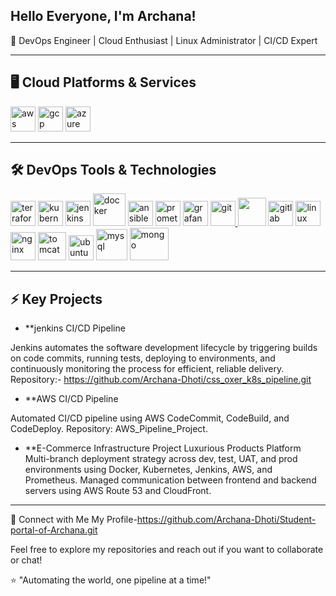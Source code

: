 ## Hello Everyone, I'm Archana!

🚀 DevOps Engineer | Cloud Enthusiast | Linux Administrator | CI/CD Expert

***
## 🖥️ Cloud Platforms & Services

<p align="left"> <a href="https://github.com/Archana-Dhoti/AWS_Pipeline_Project.git" target="_blank"> <img src="https://www.vectorlogo.zone/logos/amazon_aws/amazon_aws-icon.svg" alt="aws" width="40" height="40"/></a> <a href="https://cloud.google.com/" target="_blank"> <img src="https://www.vectorlogo.zone/logos/google_cloud/google_cloud-icon.svg" alt="gcp" width="40" height="40"/></a> <a href="https://azure.microsoft.com/" target="_blank"> <img src="https://www.vectorlogo.zone/logos/microsoft_azure/microsoft_azure-icon.svg" alt="azure" width="40" height="40"/></a> </p>

***
## 🛠️ DevOps Tools & Technologies

<a href="https://github.com/Archana-Dhoti/Terraform.git" target="_blank"> <img src="https://www.vectorlogo.zone/logos/terraformio/terraformio-icon.svg" alt="terraform" width="40" height="40"/></a> <a href="https://github.com/Archana-Dhoti/K8s_3Teir_StudentApp_Project.git" target="_blank"> <img src="https://www.vectorlogo.zone/logos/kubernetes/kubernetes-icon.svg" alt="kubernetes" width="40" height="40"/></a> <a href="https://github.com/Archana-Dhoti/Jenkins.git" target="_blank"> <img src="https://www.vectorlogo.zone/logos/jenkins/jenkins-icon.svg" alt="jenkins" width="40" height="40"/></a> <a href="https://github.com/Archana-Dhoti/Docker.git" target="_blank"> <img src="https://www.vectorlogo.zone/logos/docker/docker-icon.svg" alt="docker" width="52" height="52"/></a> <a href="https://github.com/Archana-Dhoti/Ansible.git" target="_blank"> <img src="https://www.vectorlogo.zone/logos/ansible/ansible-icon.svg" alt="ansible" width="40" height="40"/></a> <a href="https://github.com/Archana-Dhoti/Prometheus-Grafana.git" target="_blank"> <img src="https://www.vectorlogo.zone/logos/prometheusio/prometheusio-icon.svg" alt="prometheus" width="40" height="40"/></a> <a href="https://github.com/Archana-Dhoti/Prometheus-Grafana.git" target="_blank"> <img src="https://www.vectorlogo.zone/logos/grafana/grafana-icon.svg" alt="grafana" width="40" height="40"/></a> <a href="https://git-scm.com/" target="_blank"> <img src="https://www.vectorlogo.zone/logos/git-scm/git-scm-icon.svg" alt="git" width="40" height="40"/> </a> <a href="https://github.com/Archana-Dhoti/Docker.git/" target="_blank"> <img src="https://www.vectorlogo.zone/logos/github/github-icon.svg" width="45" height="45"/></a> <a href="https://github.com/Archana-Dhoti/GitLab_CI-Cd_Project.git" target="_blank"> <img src="https://www.vectorlogo.zone/logos/gitlab/gitlab-icon.svg" alt="gitlab" width="40" height="40"/></a> <a href="https://www.linux.org/" target="_blank"> <img src="https://www.vectorlogo.zone/logos/linux/linux-icon.svg" alt="linux" width="40" height="40"/> </a> <a href="https://nginx.org/en/" target="_blank"> <img src="https://www.vectorlogo.zone/logos/nginx/nginx-icon.svg" alt="nginx" width="40" height="45"/></a> <a href="https://tomcat.apache.org/" target="_blank"> <img src="https://www.vectorlogo.zone/logos/apache_tomcat/apache_tomcat-icon.svg" alt="tomcat" width="45" height="45"/></a> <a href="https://ubuntu.com/" target="_blank"> <img src="https://www.vectorlogo.zone/logos/ubuntu/ubuntu-icon.svg" alt="ubuntu" width="40" height="40"/></a> <a href="https://github.com/Archana-Dhoti/K8s_3Teir_StudentApp_Project.git" target="_blank"> <img src="https://www.vectorlogo.zone/logos/mysql/mysql-official.svg" alt="mysql" width="50" height="50"/></a> <a href="https://www.mongodb.com/" target="_blank"> <img src="https://www.vectorlogo.zone/logos/mongodb/mongodb-ar21.svg" alt="mongo" width="62" height="52"/></a>

***
## ⚡ Key Projects
- **jenkins CI/CD Pipeline

Jenkins automates the software development lifecycle by triggering builds on code commits, running tests, deploying to environments, and continuously monitoring the process for efficient, reliable delivery.
Repository:- https://github.com/Archana-Dhoti/css_oxer_k8s_pipeline.git

- **AWS CI/CD Pipeline

Automated CI/CD pipeline using AWS CodeCommit, CodeBuild, and CodeDeploy. Repository: AWS_Pipeline_Project.

- **E-Commerce Infrastructure Project
Luxurious Products Platform Multi-branch deployment strategy across dev, test, UAT, and prod environments using Docker, Kubernetes, Jenkins, AWS, and Prometheus. Managed communication between frontend and backend servers using AWS Route 53 and CloudFront.

***
🔗 Connect with Me
My Profile-https://github.com/Archana-Dhoti/Student-portal-of-Archana.git

Feel free to explore my repositories and reach out if you want to collaborate or chat!

⭐️ "Automating the world, one pipeline at a time!"
